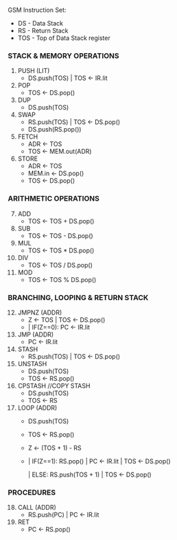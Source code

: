 GSM Instruction Set:
* DS - Data Stack
* RS - Return Stack
* TOS - Top of Data Stack register 

### STACK & MEMORY OPERATIONS

1. PUSH (LIT)
    - DS.push(TOS) |  TOS <- IR.lit
2. POP
    - TOS <- DS.pop()
3. DUP
    - DS.push(TOS)
4. SWAP
    - RS.push(TOS) | TOS <- DS.pop()
    - DS.push(RS.pop())
5. FETCH
    - ADR <- TOS
    - TOS <- MEM.out(ADR)
6. STORE
    - ADR <- TOS
    - MEM.in <- DS.pop()
    - TOS <- DS.pop()

### ARITHMETIC OPERATIONS

7. ADD
    - TOS <- TOS + DS.pop()
8. SUB
    - TOS <- TOS - DS.pop()
9. MUL
    - TOS <- TOS * DS.pop()
10. DIV
    - TOS <- TOS / DS.pop()
11. MOD
    - TOS <- TOS % DS.pop()

### BRANCHING, LOOPING & RETURN STACK

12. JMPNZ (ADDR)
    - Z <- TOS | TOS <- DS.pop()
    - | IF(Z==0): PC <- IR.lit  
13. JMP (ADDR)
    - PC <- IR.lit
14. STASH
    - RS.push(TOS) | TOS <- DS.pop()
15. UNSTASH
    - DS.push(TOS)
    - TOS <- RS.pop()
16. CPSTASH //COPY STASH
    - DS.push(TOS)
    - TOS <- RS
17. LOOP (ADDR)
    - DS.push(TOS)
    - TOS <- RS.pop() 
    - Z <- (TOS + 1) - RS
    - | IF(Z==1): RS.pop() | PC <- IR.lit | TOS <- DS.pop()

      | ELSE: RS.push(TOS + 1) | TOS <- DS.pop()
### PROCEDURES
18. CALL (ADDR)
    - RS.push(PC) | PC <- IR.lit
19. RET
    - PC <- RS.pop()
